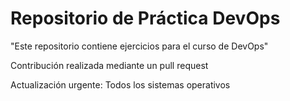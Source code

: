 # Repositorio de Práctica DevOps
"Este repositorio contiene ejercicios para el curso de DevOps"

Contribución realizada mediante un pull request

Actualización urgente: Todos los sistemas operativos